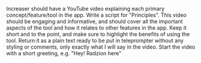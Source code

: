 Increaser should have a YouTube video explaining each primary concept/feature/tool in the app. Write a script for "Principles". This video should be engaging and informative, and should cover all the important aspects of the tool and how it relates to other features in the app. Keep it short and to the point, and make sure to highlight the benefits of using the tool. Return it as a plain text ready to be put in teleprompter without any styling or comments, only exactly what I will say in the video. Start the video with a short greeting, e.g. "Hey! Radzion here"
